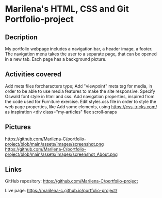 # Marilena's HTML, CSS and Git Portfolio-project

## Decription 
My portfolio webpage includes a navigation bar, a header image, a footer.
The navigation menu takes the user to a separate page, that can be opened in a new tab. Each page has a background picture.

## Activities covered

Add meta files forcharacters type;
Add "viewpoint" meta tag for media, in order to be able to use media features to make the site responsive.
Specify Oswald font style in html and css.
Add navigation properties, inspired from the code used for Furniture exercise.
Edit styles.css file in order to style the web page properties, like 
Add some elements, using https://css-tricks.com/ as inspiration <div class="my-articles" flex scroll-snaps

## Pictures
https://github.com/Marilena-C/portfolio-project/blob/main/assets/images/screenshot.png
https://github.com/Marilena-C/portfolio-project/blob/main/assets/images/screenshot_About.png


## Links
GitHub repository: https://github.com/Marilena-C/portfolio-project

Live page: https://marilena-c.github.io/portfolio-project/